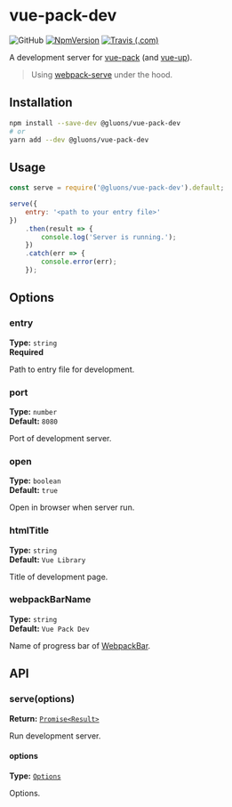 # vue-pack-dev
![GitHub](https://img.shields.io/github/license/gluons/vue-pack.svg?style=flat-square)
[![NpmVersion](https://img.shields.io/npm/v/@gluons/vue-pack-dev.svg?style=flat-square)](https://www.npmjs.com/package/@gluons/vue-pack-dev)
[![Travis (.com)](https://img.shields.io/travis/com/gluons/vue-pack.svg?style=flat-square)](https://travis-ci.com/gluons/vue-pack)

A development server for [vue-pack](https://github.com/gluons/vue-pack) (and [vue-up](https://github.com/gluons/vue-up)).

> Using [webpack-serve](https://github.com/webpack-contrib/webpack-serve) under the hood.

## Installation

```bash
npm install --save-dev @gluons/vue-pack-dev
# or
yarn add --dev @gluons/vue-pack-dev
```

## Usage

```js
const serve = require('@gluons/vue-pack-dev').default;

serve({
	entry: '<path to your entry file>'
})
	.then(result => {
		console.log('Server is running.');
	})
	.catch(err => {
		console.error(err);
	});
```

## Options

### entry
**Type:** `string`  
**Required**

Path to entry file for development.

### port
**Type:** `number`  
**Default:** `8080`

Port of development server.

### open
**Type:** `boolean`  
**Default:** `true`

Open in browser when server run.

### htmlTitle
**Type:** `string`  
**Default:** `Vue Library`

Title of development page.

### webpackBarName
**Type:** `string`  
**Default:** `Vue Pack Dev`

Name of progress bar of [WebpackBar](https://github.com/nuxt/webpackbar).

## API

### serve(options)
**Return:** [`Promise<Result>`](https://github.com/webpack-contrib/webpack-serve#resultapp)

Run development server.

#### options
**Type:** [`Options`](#options)

Options.
